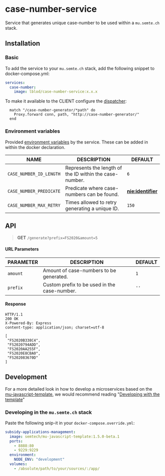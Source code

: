 # case-number-service

Service that generates unique case-number to be used within a `mu.semte.ch` stack.

## Installation

### Basic

To add the service to your `mu.semte.ch` stack, add the following snippet to docker-compose.yml:

```yaml
services:
  case-number:
    image: lblod/case-number-service:x.x.x
```
To make it available to the CLIENT configure the [dispatcher](https://github.com/mu-semtech/mu-dispatcher):

```
  match "/case-number-generator/*path" do
    Proxy.forward conn, path, "http://case-number-generator/"
  end
```
### Environment variables

Provided [environment variables](https://docs.docker.com/compose/environment-variables/) by the service. These can be added in within the docker declaration.

| NAME                    | DESCRIPTION                                             | DEFAULT                                                                                                                                    |
|-------------------------|---------------------------------------------------------|--------------------------------------------------------------------------------------------------------------------------------------------|
| `CASE_NUMBER_ID_LENGTH` | Represents the length of the ID within the case-number. | `6`                                                                                                                                          |
| `CASE_NUMBER_PREDICATE` | Predicate where case-numbers can be found.              | **[nie:identifier](http://www.semanticdesktop.org/ontologies/2007/01/19/nie#identifier)** |
| `CASE_NUMBER_MAX_RETRY` | Times allowed to retry generating a unique ID.          | `150`            

## API

> **GET** `/generate?prefix=FS2020&amount=5`

#### URL Parameters

| PARAMETER  | DESCRIPTION                                  | DEFAULT |
|--------|----------------------------------------------|---------|
| `amount` | Amount of case-numbers to be generated.      | `1`     |
| `prefix` | Custom prefix to be used in the case-number. | `''`    |

#### Response

```
HTTP/1.1 
200 OK
X-Powered-By: Express
content-type: application/json; charset=utf-8

[
 "FS2020B338C4",
 "FS2020794ADD",
 "FS2020AA255F",
 "FS2020E8CBA0",
 "FS202083670D"
]
```

## Development

For a more detailed look in how to develop a microservices based on
the [mu-javascript-template](https://github.com/mu-semtech/mu-javascript-template), we would recommend
reading "[Developing with the template](https://github.com/mu-semtech/mu-javascript-template#developing-with-the-template)"

### Developing in the `mu.semte.ch` stack

Paste the following snip-it in your `docker-compose.override.yml`:

````yaml  
subsidy-applications-management:
  image: semtech/mu-javascript-template:1.5.0-beta.1
  ports:
    - 8888:80
    - 9229:9229
  environment:
    NODE_ENV: "development"
  volumes:
    - /absolute/path/to/your/sources/:/app/
````
